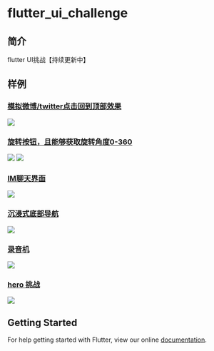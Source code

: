# flutter_ui_challenge
## 简介
flutter UI挑战【持续更新中】
## 样例
### [模拟微博/twitter点击回到顶部效果](https://github.com/OpenFlutter/Flutter-Notebook/blob/master/mecury_project/example/animation_challenge/lib/screens/scroll_back_to_top_demo.dart)
![](https://user-gold-cdn.xitu.io/2018/12/29/167f8ed6376e4390?w=316&h=567&f=gif&s=1026294)
### [旋转按钮，且能够获取旋转角度0-360](https://github.com/OpenFlutter/Flutter-Notebook/blob/master/mecury_project/example/animation_challenge/lib/widgets/rotating_bar.dart)
![](https://user-gold-cdn.xitu.io/2018/12/22/167d4ab0e4d74da0?w=317&h=568&f=gif&s=119730)
![](https://user-gold-cdn.xitu.io/2018/12/22/167d4ab7a4e29164?w=318&h=567&f=gif&s=110184)
### [IM聊天界面](https://github.com/OpenFlutter/Flutter-Notebook/blob/master/mecury_project/example/animation_challenge/lib/screens/im_demo.dart)
![](https://user-gold-cdn.xitu.io/2018/11/20/1672cceb8d401ee1?w=319&h=567&f=gif&s=718407)
### [沉浸式底部导航](https://github.com/OpenFlutter/Flutter-Notebook/blob/master/mecury_project/example/animation_challenge/lib/screens/hide_bottom_bar.dart)
![](https://user-gold-cdn.xitu.io/2018/11/1/166cf1abaa9bcbea?w=365&h=740&f=gif&s=1490960)
### [录音机](https://github.com/OpenFlutter/Flutter-Notebook/blob/master/mecury_project/example/animation_challenge/lib/screens/audio_screen.dart)
![](https://user-gold-cdn.xitu.io/2018/11/2/166d3724dd1a65ff?w=370&h=747&f=gif&s=243515)
### [hero 挑战](https://github.com/OpenFlutter/Flutter-Notebook/blob/master/mecury_project/example/animation_challenge/lib/screens/hero_demo.dart)
![](https://user-gold-cdn.xitu.io/2018/10/2/1663447ee1fde5a2?w=355&h=636&f=gif&s=747675)
## Getting Started

For help getting started with Flutter, view our online
[documentation](https://flutter.io/).
